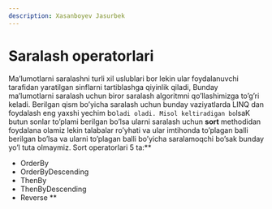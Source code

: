 ```yaml
---
description: Xasanboyev Jasurbek
---
```

# Saralash operatorlari

Ma’lumotlarni saralashni turli xil uslublari bor lekin ular foydalanuvchi tarafidan yaratilgan sinflarni tartiblashga qiyinlik qiladi, Bunday ma’lumotlarni saralash uchun biror saralash algoritmni qo’llashimizga to’g’ri keladi. Berilgan qism bo’yicha saralash uchun bunday vaziyatlarda LINQ dan foydalash eng yaxshi yechim bo`ladi oladi. Misol keltiradigan bo`lsaK butun sonlar to’plami berilgan bo’lsa ularni saralash uchun **sort** methodidan foydalana olamiz lekin talabalar ro’yhati va ular imtihonda to’plagan balli berilgan bo’lsa va ularni to’plagan balli bo’yicha saralamoqchi bo’sak bunday yo’l tuta olmaymiz.
Sort operatorlari 5 ta:**
-	OrderBy
-	OrderByDescending
-	ThenBy
-	ThenByDescending
-	Reverse 
**
